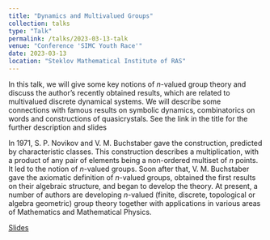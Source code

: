 ```yaml
---
title: "Dynamics and Multivalued Groups"
collection: talks
type: "Talk"
permalink: /talks/2023-03-13-talk
venue: "Conference 'SIMC Youth Race'"
date: 2023-03-13
location: "Steklov Mathematical Institute of RAS"
---
```

 
 In this talk, we will give some key notions of $n$-valued group theory and discuss the author’s recently obtained results, which are related to multivalued discrete dynamical systems. We will describe some connections with famous results on symbolic dynamics, combinatorics on words and constructions of quasicrystals. See the link in the title for the further description and slides      
 
 In 1971, S. P. Novikov and V. M. Buchstaber gave the construction, predicted by characteristic classes. This construction describes a multiplication, with a product of any pair of elements being a non-ordered multiset of $n$ points. It led to the notion of $n$-valued groups. Soon after that, V. M. Buchstaber gave the axiomatic definition of $n$-valued groups, obtained the first results on their algebraic structure, and began to develop the theory. At present, a number of authors are developing $n$-valued (finite, discrete, topological or algebra geometric) group theory together with applications in various areas of Mathematics and Mathematical Physics.  
       
[Slides](https://magisterlud.github.io/files/simc_youth_race/nvaltalk.pdf)